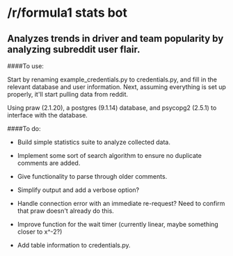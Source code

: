# /r/formula1 stats bot

Analyzes trends in driver and team popularity by analyzing subreddit user flair.
------
####To use:

Start by renaming example_credentials.py to credentials.py, and fill in the relevant database and user information. Next, assuming everything is set up properly, it'll start pulling data from reddit.

Using praw (2.1.20), a postgres (9.1.14) database, and psycopg2 (2.5.1) to interface with the database.

####To do:

- Build simple statistics suite to analyze collected data.
  
- Implement some sort of search algorithm to ensure no duplicate comments are added.
  
- Give functionality to parse through older comments.
  
- Simplify output and add a verbose option?

- Handle connection error with an immediate re-request? Need to confirm that praw doesn't already do this.

- Improve function for the wait timer (currently linear, maybe something closer to x^-2?)

- Add table information to credentials.py.

